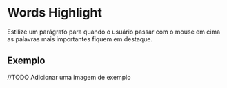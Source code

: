# Words Highlight

Estilize um parágrafo para quando o usuário passar com o mouse em cima as palavras mais importantes fiquem em destaque.

## Exemplo

//TODO Adicionar uma imagem de exemplo
